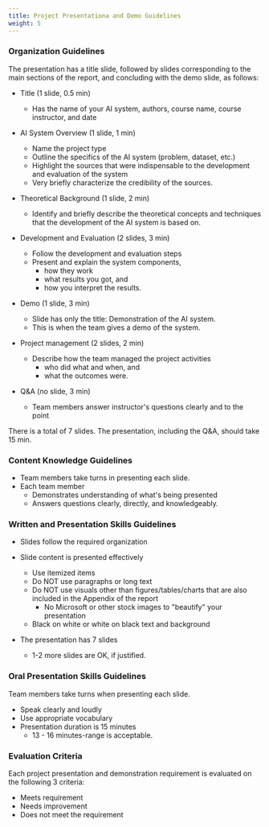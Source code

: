 ```yaml
---
title: Project Presentationa and Demo Guidelines
weight: 5
---
```


### Organization Guidelines 

The presentation has a title slide, followed by slides corresponding to the main sections of the report, and concluding with the demo slide, as follows: 

- Title (1 slide, 0.5 min) 
    - Has the name of your AI system, authors, course name, course instructor, and date 

- AI System Overview (1 slide, 1 min) 
    - Name the project type 
    - Outline the specifics of the AI system (problem, dataset, etc.) 
    - Highlight the sources that were indispensable to the development and evaluation of the system 
    - Very briefly characterize the credibility of the sources.  

- Theoretical Background (1 slide, 2 min) 
    - Identify and briefly describe the theoretical concepts and techniques that the development of the AI system is based on. 

- Development and Evaluation (2 slides, 3 min) 
    - Follow the development and evaluation steps
    - Present and explain the system components, 
        - how they work
        - what results you got, and 
        - how you interpret the results.  

- Demo (1 slide, 3 min) 
    - Slide has only the title: Demonstration of the AI system. 
    - This is when the team gives a demo of the system.  

- Project management (2 slides, 2 min) 
    - Describe how the team managed the project activities
        - who did what and when, and 
        - what the outcomes were.  

- Q&A (no slide, 3 min) 
    - Team members answer instructor's questions clearly and to the point 

There is a total of 7 slides. The presentation, including the Q&A, should take 15 min.  

### Content Knowledge Guidelines 

- Team members take turns in presenting each slide.  
- Each team member 
    - Demonstrates understanding of what's being presented 
    - Answers questions clearly, directly, and knowledgeably. 

### Written and Presentation Skills Guidelines 

- Slides follow the required organization 
- Slide content is presented effectively 
    - Use itemized items 
    - Do NOT use paragraphs or long text 
    - Do NOT use visuals other than figures/tables/charts that are also included in the Appendix of the report 
        - No Microsoft or other stock images to "beautify" your presentation 
    - Black on white or white on black text and background 

- The presentation has 7 slides 
    - 1-2 more slides are OK, if justified.  

### Oral Presentation Skills Guidelines 

Team members take turns when presenting each slide.  
- Speak clearly and loudly  
- Use appropriate vocabulary 
- Presentation duration is 15 minutes 
    - 13 - 16 minutes-range is acceptable.  

### Evaluation Criteria 

Each project presentation and demonstration requirement is evaluated on the following 3 criteria: 
- Meets requirement 
- Needs improvement 
- Does not meet the requirement 



 